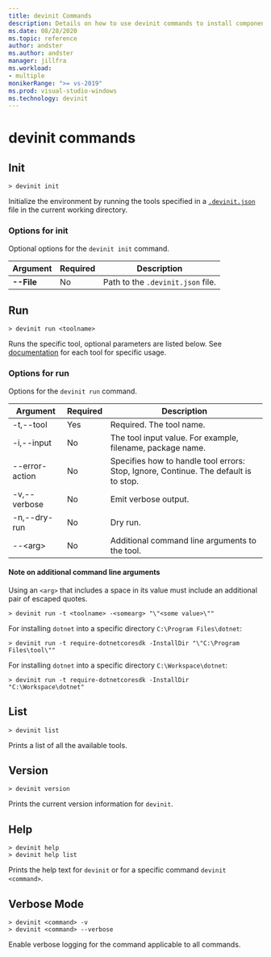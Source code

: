 ```yaml
---
title: devinit Commands
description: Details on how to use devinit commands to install components. 
ms.date: 08/28/2020
ms.topic: reference
author: andster
ms.author: andster
manager: jillfra
ms.workload:
- multiple
monikerRange: ">= vs-2019"
ms.prod: visual-studio-windows
ms.technology: devinit
---
```

# devinit commands

## Init

```batch
> devinit init
```

Initialize the environment by running the tools specified in a [`.devinit.json`](devinit-json.md) file in the current working directory.  

### Options for init

Optional options for the `devinit init` command.

| Argument     | Required | Description                       |
|--------------|----------|-----------------------------------|
| **--File**   | No       | Path to the `.devinit.json` file. |

## Run

```batch
> devinit run <toolname>
```

Runs the specific tool, optional parameters are listed below. See [documentation](devinit-tool-list.md) for each tool for specific usage.

### Options for run

Options for the `devinit run` command.

| Argument       | Required | Description                                                                          |
|----------------|----------|--------------------------------------------------------------------------------------|
| -t,--tool      | Yes      | Required. The tool name.                                                             |
| -i,--input     | No       | The tool input value. For example, filename, package name.                           |
| --error-action | No       | Specifies how to handle tool errors: Stop, Ignore, Continue. The default is to stop. |
| -v,--verbose   | No       | Emit verbose output.                                                                 |
| -n,--dry-run   | No       | Dry run.                                                                             |
| --&lt;arg&gt;  | No       | Additional command line arguments to the tool.                                       |

#### Note on additional command line arguments

Using an `<arg>` that includes a space in its value must include an additional pair of escaped quotes.

```batch
> devinit run -t <toolname> -<somearg> "\"<some value>\""
```

For installing `dotnet` into a specific directory `C:\Program Files\dotnet`:

```batch
> devinit run -t require-dotnetcoresdk -InstallDir "\"C:\Program Files\tool\""
```

For installing `dotnet` into a specific directory `C:\Workspace\dotnet`:

```batch
> devinit run -t require-dotnetcoresdk -InstallDir "C:\Workspace\dotnet"
```

## List

```batch
> devinit list
```

Prints a list of all the available tools.

## Version

```batch
> devinit version
```

Prints the current version information for `devinit`.

## Help

```batch
> devinit help
> devinit help list
```

Prints the help text for `devinit` or for a specific command `devinit <command>`.

## Verbose Mode

```batch
> devinit <command> -v
> devinit <command> --verbose
```

Enable verbose logging for the command applicable to all commands.
